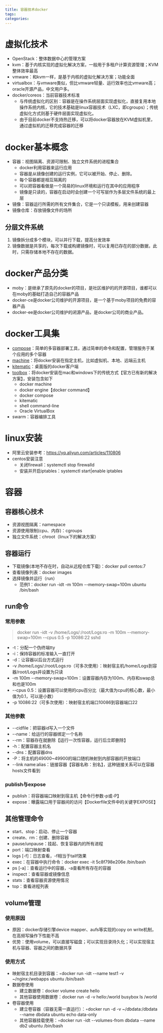 ```yaml
---
title: 容器技术docker
tags:
categories:
---
```

# 虚拟化技术
* OpenStack：整体数据中心的管理方案
* kvm：基于内核实现的虚拟化解决方案，一般用于多租户计算资源管理；KVM整体效率最高
* vmware：和kvm一样，是基于内核的虚拟化解决方案；功能全面
* virtualbox：与vmware类似，但比vmware轻量、运行效率也比vmware高；oracle开源产品，中文用户多。
* docker/coreos：当前容器技术标准
    - 与传统虚拟化的区别：容器是在操作系统层面实现虚拟化，直接复用本地操作系统内核，它的技术基础是linux容器技术（LXC，即cgroups）；传统虚拟化方式则基于硬件层面实现虚拟化。
    - 由于目前docker不支持热迁移，可以将docker容器放在KVM虚拟机里，通过虚拟机的迁移完成容器的迁移

# docker基本概念
* 容器：视图隔离、资源可限制、独立文件系统的进程集合
    - docker利用容器来运行应用
    - 容器是从镜像创建的运行实例，它可以被开始、停止、删除。
    - 每个容器都是相互隔离的
    - 可以把容器看做是一个简易的linux环境和运行在其中的应用程序
    - 镜像是只读的，容器在启动时会创建一个可写层作为多层文件系统的最上层
* 镜像：容器运行所需的所有文件集合，它是一个只读模板，用来创建容器
* 镜像仓库：存放镜像文件的场所

## 分层文件系统
1. 镜像拆分成多个模块，可以并行下载，提高分发效率
2. 镜像数据是共享的，每次下载或构建镜像时，可以复用已存在的部分数据，此时，只需存储本地不存在的数据。

# docker产品分类
* moby：是继承了原先的docker的项目，是社区维护的的开源项目，谁都可以在moby的基础打造自己的容器产品
* docker-ce是docker公司维护的开源项目，是一个基于moby项目的免费的容器产品
* docker-ee是docker公司维护的闭源产品，是docker公司的商业产品。

# docker工具集
* [compose](https://github.com/docker/compose)：简单的多容器部署工具，通过简单的命令和配置，管理服务于某个应用的多个容器
* [machine](https://github.com/docker/machine)：将docker安装在指定主机，比如虚拟机、本地、远端云主机
* [kitematic](https://github.com/docker/kitematic)：桌面版的docker客户端
* [toolbox](https://github.com/docker/toolbox)：将docker安装在mac和windows下的传统方式【官方已有新的解决方案】，安装包含如下
    - docker machine
    - docker engine【docker command】
    - docker compose
    - kitematic
    - shell command-line
    - Oracle VirtualBox
* swarm：容器编排工具

# linux安装
* 阿里云安装参考：https://yq.aliyun.com/articles/110806
* centos安装注意
    - 关闭firewall：systemctl stop firewalld
    - 安装并开启iptables：systemctl start|enable iptables

# 容器
## 容器核心技术
* 资源视图隔离：namespace
* 资源使用限制(cpu、内存)：cgroups
* 独立文件系统：chroot（linux下的解决方案）

## 容器运行
* 下载镜像(本地不存在时，自动从远程仓库下载)：docker pull centos:7
* 查看镜像列表：docker images
* 选择镜像并运行（run）
    - 范例1：docker run -idt -m 100m --memory-swap=100m ubuntu /bin/bash

## run命令
### 常用参数
>docker run -idt -v /home/Logs/:/root/Logs:ro -m 100m --memory-swap=100m --cpus 0.5 -p 10086:22 sshd

* -t：分配一个伪终端tty
* -i：保持容器的标准输入一直打开
* -d：让容器以后台方式运行
* -v /home/Logs/:/root/Logs:ro（可多次使用）：映射宿主机/home/Logs到容器/root/Logs并设置为只读
* -m 100m --memory-swap=100m：设置容器内存为100m、内存和swap总和也是100m
* --cpus 0.5：设置容器可以使用的cpu百分比（最大值为cpu的核心数，最小值为0.1，可以是小数）
* -p 10086:22（可多次使用）：映射宿主机端口10086到容器端口22

### 其他参数
* --cidfile：把容器id写入一个文件
* --name：给运行的容器绑定一个名称
* --rm：容器存在就删除【运行一次性容器，运行后立即删除】
* -h：配置容器主机名
* --dns：配置容器dns
* -P：将主机的49000~49900的端口随机映射到内部容器的开放端口
* --link name:alias：链接容器【容器名称：别名】，这种链接关系可以在容器hosts文件看到

### publish与expose
* publish：将容器端口映射到宿主机【命令行参数-p或-P】
* expose：曝露端口用于容器间的访问【Dockerfile文件中的关键字EXPOSE】

## 其他管理命令
* start、stop：启动、停止一个容器
* create、rm：创建、删除容器
* pause/unpause：挂起、恢复容器内的所有进程
* port：端口映射查看
* logs [-f]：日志查看，-f相当于tailf效果
* exec：在容器中执行命令：docker exec -it 5c8f798e206e /bin/bash
* ps [-a]：查看运行中的容器，-a查看所有存在的容器
* inspect：查看容器或镜像信息
* stats：查看容器资源使用情况
* top：查看进程列表

## volume管理
### 使用原因
* 原因：docker存储引擎device mapper、aufs等实现的copy on write机制，在高频写操作下性能不高
* 优势：使用volume，可以直接写磁盘；可以实现目录持久化；可以实现宿主机与容器、容器之间的数据共享

### 使用方式
* 映射宿主机目录到容器：◦docker run -idt --name test1 -v ~/nginx:/webapps ubuntu /bin/bash
* 数据卷使用
    - 建立数据卷：docker volume create hello
    - 其他容器使用数据卷：docker run -d -v hello:/world busybox ls /world
* 卷容器使用
    - 建立卷容器（容器无需一直运行）：◦docker run -d -v ~/dbdata:/dbdata --name dbdata ubuntu echo data-only
    - 其他容器挂载使用：◦docker run -idt --volumes-from dbdata --name db2 ubuntu /bin/bash
